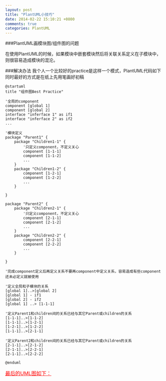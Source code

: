 ```yaml
---
layout: post
title: "PlantUML小技巧"
date: 2014-02-22 15:10:21 +0800
comments: true
categories: PlantUML
---
```


###PlantUML画模块图/组件图的问题

在使用PlantUML的时候，如果模块中嵌套模块然后将关联关系定义在子模块中，则很容易造成模块的混沦。

###解决办法
我个人一个比较好的practice是这样一个模式，PlantUML代码如下  
同时最好的方式是在纸上先用笔画好初稿

```
@startuml
title "组件图Best Practice"

'全局的component
component [global 1]
component [global 2]
interface "inferface 1" as if1
interface "inferface 2" as if2
...

'模块定义
package "Parent1" {
	package "Children1-1" {
		'只定义component，不定义关心
		component [1-1-1]
		component [1-1-2]
		...
	}
	package "Children1-2" {
		component [1-2-1]
		component [1-2-2]
		...
	}
	
}

package "Parent2" {
	package "Children2-1" {
		'只定义component，不定义关心
		component [2-1-1]
		component [2-1-2]
		...
	}
	package "Children2-2" {
		component [2-2-1]
		component [2-2-2]
		...
	}
	
}

'完成component定义后再定义关系不要再component中定义关系，容易造成有些component还未必定义就被使用

'定义全局和子模块的关系
[global 1]..>[global 2]
[global 1] - if1
[global 2] - if2
[global 1] ..> [1-1-1]

'定义Parent1和children间的关系已经与其它Parent或children的关系
[1-1-1]..>[1-1-2]
[1-1-1]..>[1-2-1]
[1-2-1]..>[1-2-2]
[1-1-1]..>[2-1-1]

'定义Parent2和children间的关系已经与其它Parent或children的关系
[2-1-1]..>[2-1-2]
[2-1-1]..>[2-2-1]
[2-1-1]..>[2-2-2]

@enduml
```

<div style="text-decoration:underline; font-size: 16px; color: red" onclick="showdiv('componentuml')"> 最后的UML图如下： </div>
	
<div style="display:none" class="prev" id="componentuml"  onclick="hidediv('componentuml')" title="点击关闭">



{% plantuml %}
title "组件图Best Practice"

'全局的component
component [global 1]
component [global 2]
interface "inferface 1" as if1
interface "inferface 2" as if2

'模块定义
package "Parent1" {
	package "Children1-1" {
		'只定义component，不定义关心
		component [1-1-1]
		component [1-1-2]

	}
	package "Children1-2" {
		component [1-2-1]
		component [1-2-2]

	}
	
}

package "Parent2" {
	package "Children2-1" {
		'只定义component，不定义关心
		component [2-1-1]
		component [2-1-2]

	}
	package "Children2-2" {
		component [2-2-1]
		component [2-2-2]

	}
	
}

'完成component定义后再定义关系不要再component中定义关系，容易造成有些component还未必定义就被使用

'定义全局和子模块的关系
[global 1]..>[global 2]
[global 1] - if1
[global 2] - if2
[global 1] ..> [1-1-1]

'定义Parent1和children间的关系已经与其它Parent或children的关系
[1-1-1]..>[1-1-2]
[1-1-1]..>[1-2-1]
[1-2-1]..>[1-2-2]
[1-1-1]..>[2-1-1]

'定义Parent2和children间的关系已经与其它Parent或children的关系
[2-1-1]..>[2-1-2]
[2-1-1]..>[2-2-1]
[2-1-1]..>[2-2-2]

{% endplantuml %}

</div>